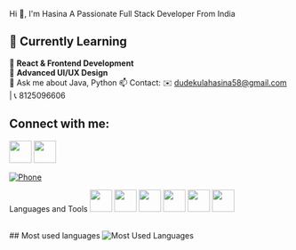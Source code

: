 Hi 👋, I'm Hasina
A Passionate Full Stack Developer From India

## 🌱 Currently Learning  

📖 **React & Frontend Development**   
📖 **Advanced UI/UX Design**   
💬 Ask me about Java, Python
📫 Contact: ✉️ dudekulahasina58@gmail.com | 📞 8125096606
##  **Connect with me:**  
<a href="https://www.linkedin.com/in/hasina-dudekula-5589b6281/" style="text-decoration: none;">
  <img src="https://upload.wikimedia.org/wikipedia/commons/8/81/LinkedIn_icon.svg" width="40" height="40" />
</a>         <a href="https://www.instagram.com/hasina__0718/" style="text-decoration: none;">
  <img src="https://upload.wikimedia.org/wikipedia/commons/a/a5/Instagram_icon.png" width="40" height="40"/>
</a>  

[![Phone](https://img.icons8.com/ios-filled/50/000000/phone.png)](tel:+918125096606)

Languages and Tools
<img src="https://upload.wikimedia.org/wikipedia/commons/a/a7/React-icon.svg" width="40" height="40"/> 
<img src="https://upload.wikimedia.org/wikipedia/en/3/30/Java_programming_language_logo.svg" width="40" height="40"/>
<img src="https://upload.wikimedia.org/wikipedia/commons/c/c3/Python-logo-notext.svg" width="40" height="40"/>
<img src="https://upload.wikimedia.org/wikipedia/commons/6/6a/JavaScript-logo.png" width="40" height="40"/>
<img src="https://upload.wikimedia.org/wikipedia/commons/6/61/HTML5_logo_and_wordmark.svg" width="40" height="40"/>
<img src="https://upload.wikimedia.org/wikipedia/commons/d/d5/CSS3_logo_and_wordmark.svg" width="40" height="40"/>


<br>
## Most used languages

<img src="https://github-readme-stats.vercel.app/api/top-langs/?username=Hasina18&langs_count=6&layout=compact&theme=tokyonight&hide=scss&include_java=true" alt="Most Used Languages" />




 




